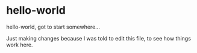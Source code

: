 # hello-world
hello-world, got to start somewhere...

Just making changes because I was told to edit this file, to see how things work here.
